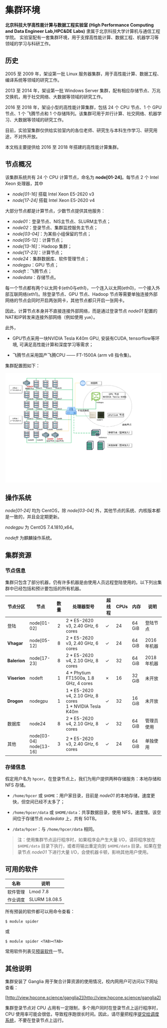 # 集群环境

**北京科技大学高性能计算与数据工程实验室 (High Performance Computing and Data Engineer Lab,HPC&DE Labs)** 隶属于北京科技大学计算机与通信工程学院。
实验室配有一套集群环境，用于支撑高性能计算、数据工程、机器学习等领域的学习与科研工作。

## 历史

2005 至 2009 年，架设第一批 Linux 服务器集群，用于高性能计算、数据工程、编译系统等领域的研究工作。

2013 至 2014 年，架设第一批 Windows Server 集群，配有相应存储节点、万兆交换机，用于社交网络、大数据等领域的研究工作。

2016 至 2018 年，架设小型的高性能计算集群，包括 24 个 CPU 节点、1 个 GPU 节点、1 个 飞腾节点和 1 个存储阵列。该集群可用于并行计算、社交网络、机器学习、大数据等领域的研究工作。

目前，实验室集群仅供给实验室内的各位老师、研究生与本科生作学习、研究用途，不对外开放。

本文档主要提供给 2016 至 2018 年搭建的高性能计算集群。

## 节点概况

该集群系统共有 24 个 CPU 计算节点，命名为 **node[01-24]**。每节点 2 个 Intel Xeon 处理器，其中

- *node[01-16]* 搭载 Intel Xeon E5-2620 v3
- *node[17-24]* 搭载 Intel Xeon E5-2620 v4

大部分节点都是计算节点，少数节点提供其他服务：

- *node01*：登录节点、NIS主节点、SLURM主节点；
- *node02*：登录节点、集群监控服务主节点；
- *node[03-04]*：为某些小组保留的节点；
- *node[05-12]*：计算节点；
- *node[13-16]*：Hadoop 集群；
- *node[17-23]*：计算节点；
- *node24*：集群数据库、软件管理节点；
- *nodegpu*：GPU 节点；
- *nodeft*：飞腾节点；
- *nodedata*：存储节点。

每一个节点都有两个以太网卡(eth0与eth1)，一个连入以太网(eth0)，一个接入外部互联网络(eth1)。除登录节点、GPU 节点、Hadoop 节点等需要单独连接外部网络的节点会同时开启两张网卡，其他节点都只开启一张网卡。

因此，计算节点本身并不直接连接外部网络，而是通过登录节点 *node01* 配置的NAT和IP转发来连接外部网络（例如使用 `yum`）。

此外，

- GPU节点采用一块NVIDIA Tesla K40m GPU, 安装有CUDA, tensorflow等环境, 可满足高性能计算和深度学习等需求；

- 飞腾节点采用国产飞腾CPU —— FT-1500A (arm v8 指令集)。

集群配置图如下：

![节点概况](../static/assets/clusters_arch.svg)

## 操作系统

*node[01-24]* 均为 CentOS，除 *node[03-04]* 外，其他节点的系统、内核版本都是一致的，并且会定期更新。

*nodegpu* 为 CentOS 7.4.1810,x64。

*nodeft* 为麒麟操作系统。

## 集群资源


### 节点信息

集群只包含了部分机器，仍有许多机器是由使用人员远程登陆使用的。以下列出集群中已经包括和预计要包括的所有机器。

| 节点分区     | 节点                         | 数量 | 处理器型号                                                   | 超线程 | CPUs | 内存   | 说明        |
| ------------ | ---------------------------- | :--: | ------------------------------------------------------------ | ------ | ---- | ------ | ----------- |
| 登陆         | node[01-02]                  |  2   | 2 * E5-2620 v3, 2.40 GHz, 6 cores                            | ✓      | 24   | 64 GiB | 登陆节点    |
| **Vhagar**   | node[05-12]                  |  8   | 2 * E5-2620 v3, 2.40 GHz, 6 cores                            | ✓      | 24   | 64 GiB | 2016年机器  |
| **Balerion** | node[17-23]                  |  8   | 2 * E5-2620 v4, 2.10 GHz, 8 cores                            | ✓      | 32   | 64 GiB | 2018年机器  |
| **Viserion** | nodeft                       |  1   | 4 * Phytium FT1500a, 1.8 GHz, 4 cores                        | ✗      | 16   | 32 GiB | 未开放      |
| **Drogon**   | nodegpu                      |  1   | 1 * E5-2620 v4, 2.10 GHz, 8 cores<br />1 * NVIDIA Tesla K40m | ✓      | 32   | 16 GiB | 未开放      |
| 数据库       | node24                       |  8   | 2 * E5-2620 v4, 2.10 GHz, 8 cores                            | ✓      | 32   | 64 GiB | 管理员使用  |
| 其他         | node[03-04]<br />node[13-16] |  3   | 2 * E5-2620 v3, 2.40 GHz, 6 cores                            | ✓      | 24   | 64 GiB | 单独使用    |

### 存储信息

假定用户名为 `hpcer`。在登录节点上，我们为用户提供两种存储服务：本地存储和 NFS 存储。

- `/home/hpcer` 或 `$HOME`：用户家目录，目前是 *node01* 的本地存储，速度更快，但空间已经不太多了；

- `/home/hpcer/data` 或 `$HOME/data`：共享数据目录，使用 NFS，速度慢。该空间位于存储节点 *nodedata* 上，共有 50TB。

- `/data/hpcer`：与 `/home/hpcer/data` 相同。

> 注：使用集群节点运行程序时，如果程序会产生大量 I/O，请将程序放在 `$HOME/data` 目录下执行，或者将输出重定向到 `$HOME/data` 目录。如果在登录节点 *node01* 下进行大量 I/O，会使机器卡顿，影响其他用户使用。 

## 可用的软件

| 名称     | 说明          |
| -------- | ------------- |
| 软件管理 | Lmod 7.8      |
| 作业调度 | SLURM 18.08.5 |

所有预装的软件都可以用命令查看：

```
$ module spider
```

或

```
$ module spider <TAB><TAB>
```

常用软件列表见[预装软件](03-softwares-and-tools/02-compilers-softwares-and-libs.md)一节。

## 其他说明


集群安装了 Ganglia 用于聚合计算资源的使用情况，校内网用户可访问以下网址查看：

[http://view.hpcone.science/ganglia2](http://view.hpcone.science/ganglia2)

集群登录节点对 CPU 占用有一定限制，多个用户同时在登录节点上运行程序时，CPU 使用率可能会很低，导致程序跑很长时间。因此，请尽量把程序[提交给调度系统](04-slurm/02-slurm-submit.md)，不要在登录节点上运行。